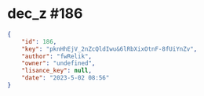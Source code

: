 
# dec_z #186
                
```JSON
{
    "id": 186,
    "key": "pknHhEjV_2nZcQldIwu&6lRbXixOtnF-8fUiYnZv",
    "author": "fwRelik",
    "owner": "undefined",
    "lisance_key": null,
    "date": "2023-5-02 08:56"
}
```
    